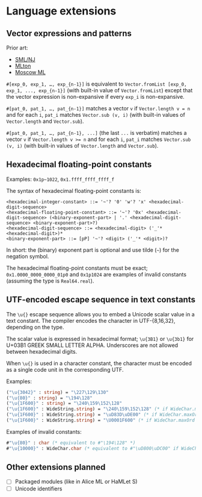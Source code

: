 # Language extensions

## Vector expressions and patterns

Prior art:

* [SML/NJ](https://www.smlnj.org/doc/features.html)
* [MLton](http://mlton.org/SuccessorML)
* [Moscow ML](https://mosml.org/mosmlref.pdf)

`#[exp_0, exp_1, …, exp_{n-1}]` is equivalent to `Vector.fromList [exp_0, exp_1, ..., exp_{n-1}]` (with built-in value of `Vector.fromList`) except that the vector expression is non-expansive if every `exp_i` is non-expansive.

`#[pat_0, pat_1, …, pat_{n-1}]` matches a vector `v` if `Vector.length v = n` and for each `i`, `pat_i` matches `Vector.sub (v, i)` (with built-in values of `Vector.length` and `Vector.sub`).

`#[pat_0, pat_1, …, pat_{n-1}, ...]` (the last `...` is verbatim) matches a vector `v` if `Vector.length v >= n` and for each `i`, `pat_i` matches `Vector.sub (v, i)` (with built-in values of `Vector.length` and `Vector.sub`).

## Hexadecimal floating-point constants

Examples: `0x1p~1022`, `0x1.ffff_ffff_ffff_f`

The syntax of hexadecimal floating-point constants is:

```
<hexadecimal-integer-constant> ::= '~'? '0' 'w'? 'x' <hexadecimal-digit-sequence>
<hexadecimal-floating-point-constant> ::= '~'? '0x' <hexadecimal-digit-sequence> (<binary-exponent-part> | '.' <hexadecimal-digit-sequence> <binary-exponent-part>?)
<hexadecimal-digit-sequence> ::= <hexadecimal-digit> ('_'* <hexadecimal-digit>)*
<binary-exponent-part> ::= [pP] '~'? <digit> ('_'* <digit>)?
```

In short: the (binary) exponent part is optional and use tilde (`~`) for the negation symbol.

The hexadecimal floating-point constants must be exact; `0x1.0000_0000_0000_01p0` and `0x1p1024` are examples of invalid constants (assuming the type is `Real64.real`).

## UTF-encoded escape sequence in text constants

The `\u{}` escape sequence allows you to embed a Unicode scalar value in a text constant.
The compiler encodes the character in UTF-{8,16,32}, depending on the type.

The scalar value is expressed in hexadecimal format; `\u{3B1}` or `\u{3b1}` for U+03B1 GREEK SMALL LETTER ALPHA.
Underscores are not allowed between hexadecimal digits.

When `\u{}` is used in a character constant, the character must be encoded as a single code unit in the corresponding UTF.

Examples:

```sml
("\u{3042}" : string) = "\227\129\130"
("\u{80}" : string) = "\194\128"
("\u{1F600}" : string) = "\240\159\152\128"
("\u{1F600}" : WideString.string) = "\240\159\152\128" (* if WideChar.maxOrd = 255 *)
("\u{1F600}" : WideString.string) = "\uD83D\uDE00" (* if WideChar.maxOrd = 65535 *)
("\u{1F600}" : WideString.string) = "\U0001F600" (* if WideChar.maxOrd = 1114111 *)
```

Examples of invalid constants:

```sml
#"\u{80}" : char (* equivalent to #"\194\128" *)
#"\u{10000}" : WideChar.char (* equivalent to #"\uD800\uDC00" if WideChar.maxOrd = 65535 *)
```

## Other extensions planned

* [ ] Packaged modules (like in Alice ML or HaMLet S)
* [ ] Unicode identifiers
